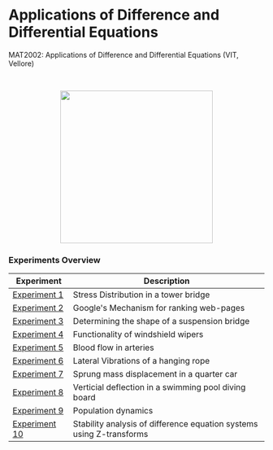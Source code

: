 # Applications of Difference and Differential Equations

MAT2002: Applications of Difference and Differential Equations (VIT, Vellore)

<br/>
<p align="center">
  <img src="https://upload.wikimedia.org/wikipedia/en/thumb/c/c5/Vellore_Institute_of_Technology_seal_2017.svg/1200px-Vellore_Institute_of_Technology_seal_2017.svg.png" style="width:300px;height:300px;">
</p>

### Experiments Overview

| Experiment                      | Description                                                          |
| ------------------------------- | -------------------------------------------------------------------- |
| [Experiment 1](Experiment%1/Experiment%#01.pdf)   | Stress Distribution in a tower bridge                                |
| [Experiment 2](#Experiment-2)   | Google's Mechanism for ranking web-pages                             |
| [Experiment 3](#Experiment-3)   | Determining the shape of a suspension bridge                         |
| [Experiment 4](#Experiment-4)   | Functionality of windshield wipers                                   |
| [Experiment 5](#Experiment-5)   | Blood flow in arteries                                               |
| [Experiment 6](#Experiment-6)   | Lateral Vibrations of a hanging rope                                 |
| [Experiment 7](#Experiment-7)   | Sprung mass displacement in a quarter car                            |
| [Experiment 8](#Experiment-8)   | Verticial deflection in a swimming pool diving board                 |
| [Experiment 9](#Experiment-9)   | Population dynamics                                                  |
| [Experiment 10](#Experiment-10) | Stability analysis of difference equation systems using Z-transforms |
